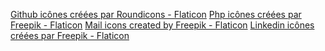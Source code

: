 <a href="https://www.flaticon.com/fr/icones-gratuites/github" title="github icônes">Github icônes créées par Roundicons - Flaticon</a>
<a href="https://www.flaticon.com/fr/icones-gratuites/php" title="php icônes">Php icônes créées par Freepik - Flaticon</a>
<a href="https://www.flaticon.com/free-icons/mail" title="mail icons">Mail icons created by Freepik - Flaticon</a>
<a href="https://www.flaticon.com/fr/icones-gratuites/linkedin" title="linkedin icônes">Linkedin icônes créées par Freepik - Flaticon</a>
